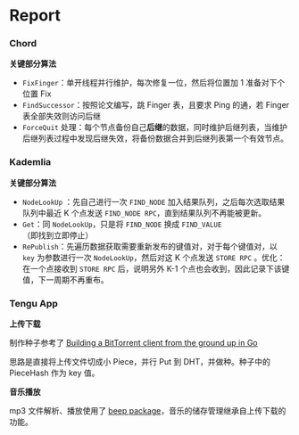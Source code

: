 # Report

### Chord

**关键部分算法**

- `FixFinger`：单开线程并行维护，每次修复一位，然后将位置加 1 准备对下个位置 Fix
- `FindSuccessor`：按照论文编写，跳 Finger 表，且要求 Ping 的通，若 Finger 表全部失效则访问后继
- `ForceQuit` 处理：每个节点备份自己**后继**的数据，同时维护后继列表，当维护后继列表过程中发现后继失效，将备份数据合并到后继列表第一个有效节点。

### Kademlia

**关键部分算法**

- `NodeLookUp` ：先自己进行一次 `FIND_NODE` 加入结果队列，之后每次选取结果队列中最近 K 个点发送 `FIND_NODE RPC`，直到结果队列不再能被更新。
- `Get`：同 `NodeLookUp`，只是将 `FIND_NODE` 换成 `FIND_VALUE`（即找到立即停止）
- `RePublish`：先遍历数据获取需要重新发布的键值对，对于每个键值对，以 `key` 为参数进行一次 `NodeLookUp`，然后对这 K 个点发送 `STORE RPC` 。优化：在一个点接收到 `STORE RPC` 后，说明另外 K-1 个点也会收到，因此记录下该键值，下一周期不再重布。

### Tengu App

**上传下载**

制作种子参考了 [Building a BitTorrent client from the ground up in Go](https://blog.jse.li/posts/torrent/#putting-it-all-together)

思路是直接将上传文件切成小 Piece，并行 Put 到 DHT，并做种。种子中的 PieceHash 作为 key 值。

**音乐播放**

mp3 文件解析、播放使用了 [beep package](github.com/faiface/beep)，音乐的储存管理继承自上传下载的功能。